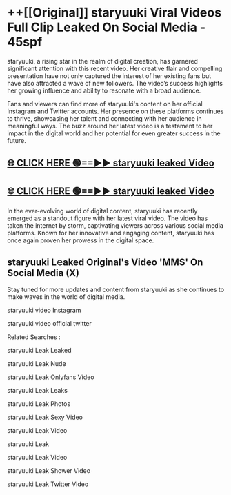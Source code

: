 # ++[[Original]] staryuuki Viral Videos Full Clip Leaked On Social Media - 45spf<br>

staryuuki, a rising star in the realm of digital creation, has garnered significant attention with this recent video. Her creative flair and compelling presentation have not only captured the interest of her existing fans but have also attracted a wave of new followers. The video’s success highlights her growing influence and ability to resonate with a broad audience.

Fans and viewers can find more of staryuuki's content on her official Instagram and Twitter accounts. Her presence on these platforms continues to thrive, showcasing her talent and connecting with her audience in meaningful ways. The buzz around her latest video is a testament to her impact in the digital world and her potential for even greater success in the future.


## [🌐 CLICK HERE 🟢==►► staryuuki leaked Video ](https://onlyclips.site?title=staryuuki&ref=git)

## [🌐 CLICK HERE 🟢==►► staryuuki leaked Video ](https://onlyclips.site?title=staryuuki&ref=git)


In the ever-evolving world of digital content, staryuuki has recently emerged as a standout figure with her latest viral video. The video has taken the internet by storm, captivating viewers across various social media platforms. Known for her innovative and engaging content, staryuuki has once again proven her prowess in the digital space.



## staryuuki L𝚎aked Original's Video 'MMS' On Social Media (X)


Stay tuned for more updates and content from staryuuki as she continues to make waves in the world of digital media.

staryuuki video Instagram

staryuuki video official twitter


Related Searches :

staryuuki Leak Leaked

staryuuki Leak Nude

staryuuki Leak Onlyfans Video

staryuuki Leak Leaks

staryuuki Leak Photos

staryuuki Leak Sexy Video

staryuuki Leak Video

staryuuki Leak

staryuuki Leak Video

staryuuki Leak Shower Video

staryuuki Leak Twitter Video

